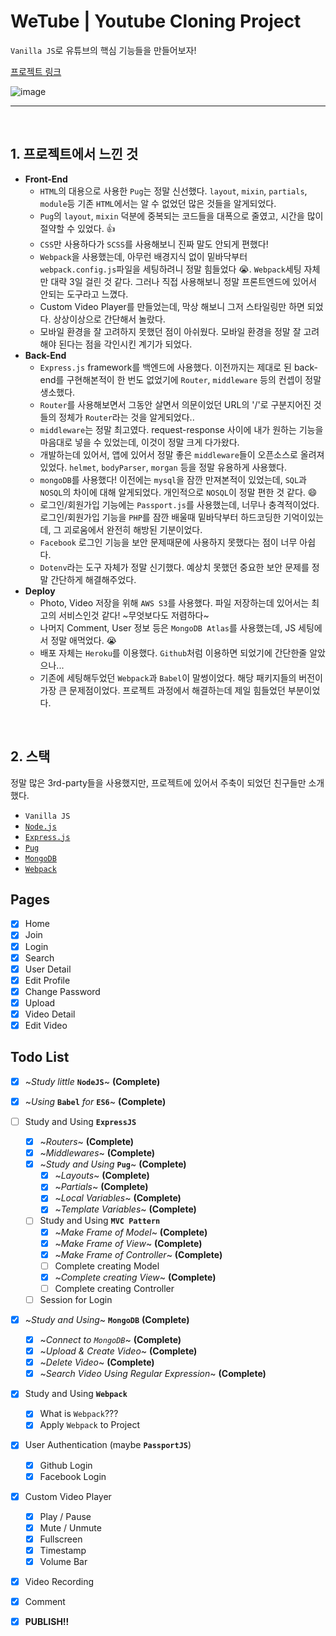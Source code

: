 # WeTube | Youtube Cloning Project

`Vanilla JS`로 유튜브의 핵심 기능들을 만들어보자!

[프로젝트 링크](https://tranquil-castle-40182.herokuapp.com/)

![image](https://user-images.githubusercontent.com/67461578/109142575-60f4df00-77a2-11eb-932c-ef5feb0a2f17.png)

---

<br />

## 1. 프로젝트에서 느낀 것
- **Front-End**
  - `HTML`의 대용으로 사용한 `Pug`는 정말 신선했다. `layout`, `mixin`, `partials`, `module`등 기존 `HTML`에서는 알 수 없었던 많은 것들을 알게되었다.
  - `Pug`의 `layout`, `mixin` 덕분에 중복되는 코드들을 대폭으로 줄였고, 시간을 많이 절약할 수 있었다. 👍
  - `CSS`만 사용하다가 `SCSS`를 사용해보니 진짜 말도 안되게 편했다!
  - `Webpack`을 사용했는데, 아무런 배경지식 없이 밑바닥부터 `webpack.config.js`파일을 세팅하려니 정말 힘들었다 😭. `Webpack`세팅 자체만 대략 3일 걸린 것 같다. 그러나 직접 사용해보니 정말 프론트엔드에 있어서 안되는 도구라고 느꼈다.
  - Custom Video Player를 만들었는데, 막상 해보니 그저 스타일링만 하면 되었다. 상상이상으로 간단해서 놀랐다.
  - 모바일 환경을 잘 고려하지 못했던 점이 아쉬웠다. 모바일 환경을 정말 잘 고려해야 된다는 점을 각인시킨 계기가 되었다.
- **Back-End**
  - `Express.js` framework를 백엔드에 사용했다. 이전까지는 제대로 된 back-end를 구현해본적이 한 번도 없었기에 `Router`, `middleware` 등의 컨셉이 정말 생소했다.
  - `Router`를 사용해보면서 그동안 살면서 의문이었던 URL의 '/'로 구분지어진 것들의 정체가 `Router`라는 것을 알게되었다..
  - `middleware`는 정말 최고였다. request-response 사이에 내가 원하는 기능을 마음대로 넣을 수 있었는데, 이것이 정말 크게 다가왔다.
  - 개발하는데 있어서, 앱에 있어서 정말 좋은 `middleware`들이 오픈소스로 올려져 있었다. `helmet`, `bodyParser`, `morgan` 등을 정말 유용하게 사용했다.
  - `mongoDB`를 사용했다! 이전에는 `mysql`을 잠깐 만져본적이 있었는데, `SQL`과 `NOSQL`의 차이에 대해 알게되었다. 개인적으로 `NOSQL`이 정말 편한 것 같다. 😄
  - 로그인/회원가입 기능에는 `Passport.js`를 사용했는데, 너무나 충격적이었다. 로그인/회원가입 기능을 `PHP`를 잠깐 배울때 밑바닥부터 하드코딩한 기억이있는데, 그 괴로움에서 완전히 해방된 기분이었다.
  - `Facebook` 로그인 기능을 보안 문제때문에 사용하지 못했다는 점이 너무 아쉽다.
  - `Dotenv`라는 도구 자체가 정말 신기했다. 예상치 못했던 중요한 보안 문제를 정말 간단하게 해결해주었다.
- **Deploy**
  - Photo, Video 저장을 위해 `AWS S3`를 사용했다. 파일 저장하는데 있어서는 최고의 서비스인것 같다! ~무엇보다도 저렴하다~
  - 나머지 Comment, User 정보 등은 `MongoDB Atlas`를 사용했는데, JS 세팅에서 정말 애먹었다. 😭
  - 배포 자체는 `Heroku`를 이용했다. `Github`처럼 이용하면 되었기에 간단한줄 알았으나...
  - 기존에 세팅해두었던 `Webpack`과 `Babel`이 말썽이었다. 해당 패키지들의 버전이 가장 큰 문제점이었다. 프로젝트 과정에서 해결하는데 제일 힘들었던 부분이었다.

<br />

## 2. 스택
정말 많은 3rd-party들을 사용했지만, 프로젝트에 있어서 주축이 되었던 친구들만 소개했다.

- `Vanilla JS`
- [`Node.js`](https://nodejs.org/)
- [`Express.js`](https://expressjs.com/)
- [`Pug`](https://pugjs.org/)
- [`MongoDB`](https://www.mongodb.com/)
- [`Webpack`](https://webpack.js.org/)

## Pages

- [x] Home
- [x] Join
- [x] Login
- [x] Search
- [x] User Detail
- [x] Edit Profile
- [x] Change Password
- [x] Upload
- [x] Video Detail
- [x] Edit Video

## Todo List

- [x] ~_Study little_ **`NodeJS`**~ **(Complete)**

- [x] ~_Using_ **`Babel`** _for_ **`ES6`**~ **(Complete)**

- [ ] Study and Using **`ExpressJS`**

  - [x] ~_Routers_~ **(Complete)**
  - [x] ~_Middlewares_~ **(Complete)**
  - [x] ~_Study and Using_ **`Pug`**~ **(Complete)**
    - [x] ~_Layouts_~ **(Complete)**
    - [x] ~_Partials_~ **(Complete)**
    - [x] ~_Local Variables_~ **(Complete)**
    - [x] ~_Template Variables_~ **(Complete)**
  - [ ] Study and Using **`MVC Pattern`**
    - [x] ~_Make Frame of Model_~ **(Complete)**
    - [x] ~_Make Frame of View_~ **(Complete)**
    - [x] ~_Make Frame of Controller_~ **(Complete)**
    - [ ] Complete creating Model
    - [x] ~_Complete creating View_~ **(Complete)**
    - [ ] Complete creating Controller
  - [ ] Session for Login

- [x] ~_Study and Using_~ **`MongoDB`** **(Complete)**

  - [x] ~_Connect to `MongoDB`_~ **(Complete)**
  - [x] ~_Upload & Create Video_~ **(Complete)**
  - [x] ~_Delete Video_~ **(Complete)**
  - [x] ~_Search Video Using Regular Expression_~ **(Complete)**

- [x] Study and Using **`Webpack`**

  - [x] What is `Webpack`???
  - [x] Apply `Webpack` to Project

- [x] User Authentication (maybe **`PassportJS`**)
  - [x] Github Login
  - [x] Facebook Login
- [x] Custom Video Player
  - [x] Play / Pause
  - [x] Mute / Unmute
  - [x] Fullscreen
  - [x] Timestamp
  - [x] Volume Bar
- [x] Video Recording

- [x] Comment

- [x] **PUBLISH!!**
